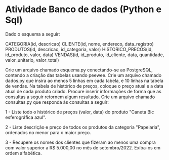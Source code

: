 # Atividade Banco de dados (Python e Sql)

Dado o esquema a seguir:

CATEGORIA(id, descricao)
CLIENTE(id, nome, endereco, data_registro)
PRODUTOS(id, descricao, id_categoria, valor)
HISTORICO_PRECOS(id, id_produto, valor, data)
VENDAS(id, id_produto, id_cliente, data, quantidade, valor_unitario, valor_total)

Crie um arquivo chamado esquema.py conectando-se ao PostgreSQL, contendo a criação das tabelas usando peewee.
Crie um arquivo chamado dados.py que insira ao menos 5 linhas em cada tabela, e 10 linhas na tabela de vendas. Na tabela de histórico de preços, coloque o preço atual e a data atual de cada produto criado. Procure inserir informações de forma que as consultas a seguir retornem algum resultado.
Crie um arquivo chamado consultas.py que responda às consultas a seguir:

1 - Liste todo o histórico de preços (valor, data) do produto "Caneta Bic esferográfica azul".

2 - Liste descrição e preço de todos os produtos da categoria "Papelaria", ordenados no menor para o maior preço.

3 - Recupere os nomes dos clientes que fizeram ao menos uma compra com valor superior a R$ 5.000,00 no mês de setembro/2022. Exiba-os em ordem alfabética.
